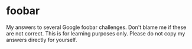 # foobar

My answers to several Google foobar challenges.
Don't blame me if these are not correct.
This is for learning purposes only. Please do not copy my answers directly for yourself.
